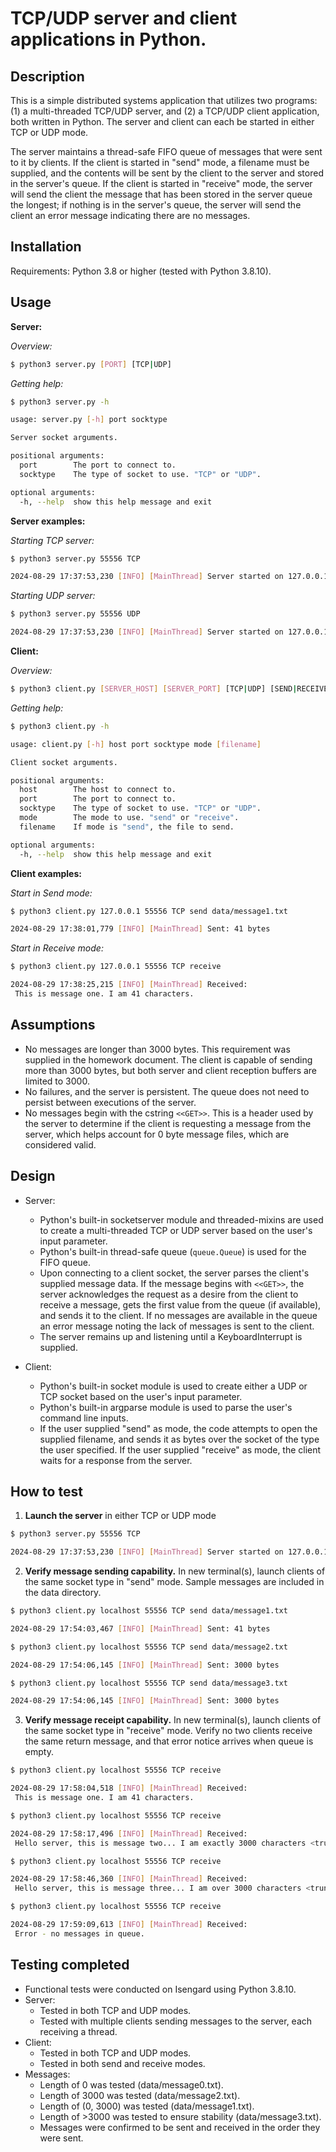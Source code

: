 # TCP/UDP server and client applications in Python.

## Description

This is a simple distributed systems application that utilizes two programs: (1) a multi-threaded TCP/UDP server, and (2) a TCP/UDP client application, both written in Python. The server and client can each be started in either TCP or UDP mode.

The server maintains a thread-safe FIFO queue of messages that were sent to it by clients. If the client is started in "send" mode, a filename must be supplied, and the contents will be sent by the client to the server and stored in the server's queue. If the client is started in "receive" mode, the server will send the client the message that has been stored in the server queue the longest; if nothing is in the server's queue, the server will send the client an error message indicating there are no messages.

## Installation

Requirements: Python 3.8 or higher (tested with Python 3.8.10).

## Usage

**Server:**

_Overview:_

```bash
$ python3 server.py [PORT] [TCP|UDP]
```

_Getting help:_

```bash
$ python3 server.py -h

usage: server.py [-h] port socktype

Server socket arguments.

positional arguments:
  port        The port to connect to.
  socktype    The type of socket to use. "TCP" or "UDP".

optional arguments:
  -h, --help  show this help message and exit
```

**Server examples:**

_Starting TCP server:_

```bash
$ python3 server.py 55556 TCP

2024-08-29 17:37:53,230 [INFO] [MainThread] Server started on 127.0.0.1:55556
```

_Starting UDP server:_

```bash
$ python3 server.py 55556 UDP

2024-08-29 17:37:53,230 [INFO] [MainThread] Server started on 127.0.0.1:55556
```

**Client:**

_Overview:_

```bash
$ python3 client.py [SERVER_HOST] [SERVER_PORT] [TCP|UDP] [SEND|RECEIVE] [FILENAME]
```

_Getting help:_

```bash
$ python3 client.py -h

usage: client.py [-h] host port socktype mode [filename]

Client socket arguments.

positional arguments:
  host        The host to connect to.
  port        The port to connect to.
  socktype    The type of socket to use. "TCP" or "UDP".
  mode        The mode to use. "send" or "receive".
  filename    If mode is "send", the file to send.

optional arguments:
  -h, --help  show this help message and exit
```

**Client examples:**

_Start in Send mode:_

```bash
$ python3 client.py 127.0.0.1 55556 TCP send data/message1.txt

2024-08-29 17:38:01,779 [INFO] [MainThread] Sent: 41 bytes
```

_Start in Receive mode:_

```bash
$ python3 client.py 127.0.0.1 55556 TCP receive

2024-08-29 17:38:25,215 [INFO] [MainThread] Received: 
 This is message one. I am 41 characters.
```

## Assumptions

* No messages are longer than 3000 bytes. This requirement was supplied in the homework document. The client is capable of sending more than 3000 bytes, but both server and client reception buffers are limited to 3000.
* No failures, and the server is persistent. The queue does not need to persist between executions of the server.
* No messages begin with the cstring ``<<GET>>``. This is a header used by the server to determine if the client is requesting a message from the server, which helps account for 0 byte message files, which are considered valid.

## Design

* Server:
    - Python's built-in socketserver module and threaded-mixins are used to create a multi-threaded TCP or UDP server based on the user's input parameter.
    - Python's built-in thread-safe queue (`queue.Queue`) is used for the FIFO queue.
    - Upon connecting to a client socket, the server parses the client's supplied message data. If the message begins with `<<GET>>`, the server acknowledges the request as a desire from the client to receive a message, gets the first value from the queue (if available), and sends it to the client. If no messages are available in the queue an error message noting the lack of messages is sent to the client.
    - The server remains up and listening until a KeyboardInterrupt is supplied.

* Client:
    - Python's built-in socket module is used to create either a UDP or TCP socket based on the user's input parameter.
    - Python's built-in argparse module is used to parse the user's command line inputs.
    - If the user supplied "send" as mode, the code attempts to open the supplied filename, and sends it as bytes over the socket of the type the user specified. If the user supplied "receive" as mode, the client waits for a response from the server.

## How to test

1. **Launch the server** in either TCP or UDP mode

```bash
$ python3 server.py 55556 TCP

2024-08-29 17:37:53,230 [INFO] [MainThread] Server started on 127.0.0.1:55556
```

2. **Verify message sending capability.** In new terminal(s), launch clients of the same socket type in "send" mode. Sample messages are included in the data directory.

```bash
$ python3 client.py localhost 55556 TCP send data/message1.txt

2024-08-29 17:54:03,467 [INFO] [MainThread] Sent: 41 bytes
```

```bash
$ python3 client.py localhost 55556 TCP send data/message2.txt

2024-08-29 17:54:06,145 [INFO] [MainThread] Sent: 3000 bytes
```

```bash
$ python3 client.py localhost 55556 TCP send data/message3.txt

2024-08-29 17:54:06,145 [INFO] [MainThread] Sent: 3000 bytes
```

3. **Verify message receipt capability.** In new terminal(s), launch clients of the same socket type in "receive" mode. Verify no two clients receive the same return message, and that error notice arrives when queue is empty.

```bash
$ python3 client.py localhost 55556 TCP receive

2024-08-29 17:58:04,518 [INFO] [MainThread] Received: 
 This is message one. I am 41 characters.
```

```bash
$ python3 client.py localhost 55556 TCP receive

2024-08-29 17:58:17,496 [INFO] [MainThread] Received: 
 Hello server, this is message two... I am exactly 3000 characters <truncated>...
```

```bash
$ python3 client.py localhost 55556 TCP receive

2024-08-29 17:58:46,360 [INFO] [MainThread] Received: 
 Hello server, this is message three... I am over 3000 characters <truncated>...
```

```bash
$ python3 client.py localhost 55556 TCP receive

2024-08-29 17:59:09,613 [INFO] [MainThread] Received: 
 Error - no messages in queue.
```

## Testing completed

* Functional tests were conducted on Isengard using Python 3.8.10.
* Server:
    - Tested in both TCP and UDP modes.
    - Tested with multiple clients sending messages to the server, each receiving a thread.
* Client:
    - Tested in both TCP and UDP modes.
    - Tested in both send and receive modes.
* Messages:
    - Length of 0 was tested (data/message0.txt).
    - Length of 3000 was tested (data/message2.txt).
    - Length of (0, 3000) was tested (data/message1.txt).
    - Length of >3000 was tested to ensure stability (data/message3.txt).
    - Messages were confirmed to be sent and received in the order they were sent.
